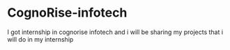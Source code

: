 # CognoRise-infotech
I got internship in cognorise infotech and i will be sharing my projects that i will do in my internship
